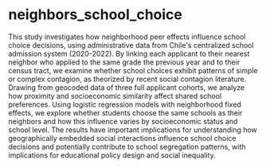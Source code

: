 # neighbors_school_choice

This study investigates how neighborhood peer effects influence school choice decisions, using administrative data from Chile's centralized school admission system (2020-2022). By linking each applicant to their nearest neighbor who applied to the same grade the previous year and to their census tract, we examine whether school choices exhibit patterns of simple or complex contagion, as theorized by recent social contagion literature. Drawing from geocoded data of three full applicant cohorts, we analyze how proximity and socioeconomic similarity affect shared school preferences. Using logistic regression models with neighborhood fixed effects, we explore whether students choose the same schools as their neighbors and how this influence varies by socioeconomic status and school level. The results have important implications for understanding how geographically embedded social interactions influence school choice decisions and potentially contribute to school segregation patterns, with implications for educational policy design and social inequality.
